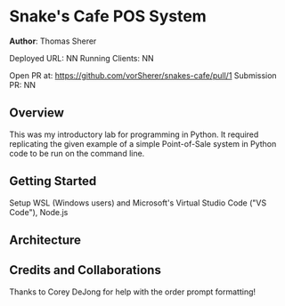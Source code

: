 # Snake's Cafe POS System

**Author**: Thomas Sherer

Deployed URL:    NN
Running Clients: NN  
<!-- (e.g., React) -->

Open PR at:      https://github.com/vorSherer/snakes-cafe/pull/1
Submission PR:   NN

## Overview
This was my introductory lab for programming in Python. It required replicating the given example of a simple Point-of-Sale system in Python code to be run on the command line.

## Getting Started
<!-- What are the steps that a user must take in order to build this app on their own machine and get it running? -->
Setup WSL (Windows users) and Microsoft's Virtual Studio Code ("VS Code"), Node.js

## Architecture
<!-- Provide a detailed description of the application design. What technologies (languages, libraries, etc) you're using, and any other relevant design information. -->

## Credits and Collaborations
<!-- Give credit (and a link) to other people or resources that helped you build this application. -->
Thanks to Corey DeJong for help with the order prompt formatting!
